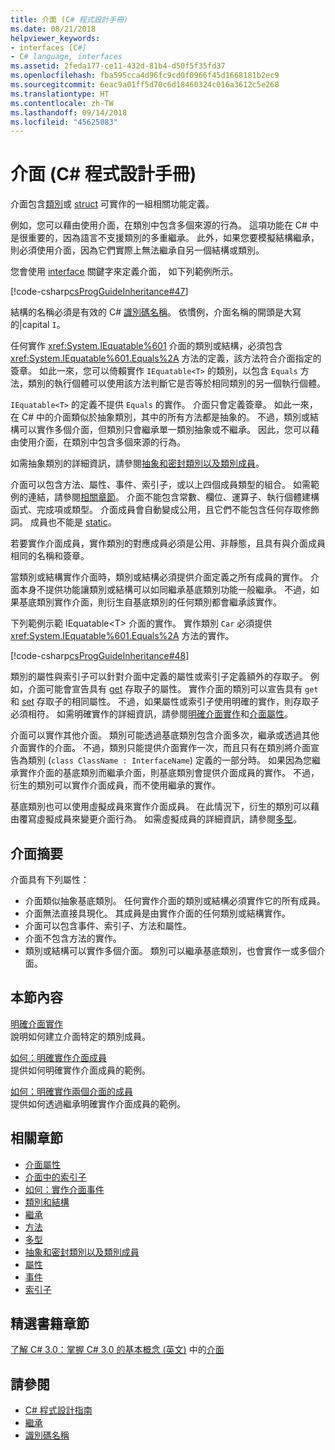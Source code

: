```yaml
---
title: 介面 (C# 程式設計手冊)
ms.date: 08/21/2018
helpviewer_keywords:
- interfaces [C#]
- C# language, interfaces
ms.assetid: 2feda177-ce11-432d-81b4-d50f5f35fd37
ms.openlocfilehash: fba595cca4d96fc9cd0f0966f45d1668181b2ec9
ms.sourcegitcommit: 6eac9a01ff5d70c6d18460324c016a3612c5e268
ms.translationtype: HT
ms.contentlocale: zh-TW
ms.lasthandoff: 09/14/2018
ms.locfileid: "45625083"
---
```

# <a name="interfaces-c-programming-guide"></a>介面 (C# 程式設計手冊)

介面包含[類別](../../language-reference/keywords/class.md)或 [struct](../../language-reference/keywords/struct.md) 可實作的一組相關功能定義。
  
例如，您可以藉由使用介面，在類別中包含多個來源的行為。 這項功能在 C# 中是很重要的，因為語言不支援類別的多重繼承。 此外，如果您要模擬結構繼承，則必須使用介面，因為它們實際上無法繼承自另一個結構或類別。  
  
您會使用 [interface](../../language-reference/keywords/interface.md) 關鍵字來定義介面， 如下列範例所示。  
  
[!code-csharp[csProgGuideInheritance#47](../classes-and-structs/codesnippet/CSharp/interfaces_1.cs)]  

結構的名稱必須是有效的 C# [識別碼名稱](../inside-a-program/identifier-names.md)。 依慣例，介面名稱的開頭是大寫的|capital `I`。

任何實作 <xref:System.IEquatable%601> 介面的類別或結構，必須包含 <xref:System.IEquatable%601.Equals%2A> 方法的定義，該方法符合介面指定的簽章。 如此一來，您可以倚賴實作 `IEquatable<T>` 的類別，以包含 `Equals` 方法，類別的執行個體可以使用該方法判斷它是否等於相同類別的另一個執行個體。  
  
`IEquatable<T>` 的定義不提供 `Equals` 的實作。 介面只會定義簽章。 如此一來，在 C# 中的介面類似於抽象類別，其中的所有方法都是抽象的。 不過，類別或結構可以實作多個介面，但類別只會繼承單一類別抽象或不繼承。 因此，您可以藉由使用介面，在類別中包含多個來源的行為。  
  
如需抽象類別的詳細資訊，請參閱[抽象和密封類別以及類別成員](../classes-and-structs/abstract-and-sealed-classes-and-class-members.md)。  
  
介面可以包含方法、屬性、事件、索引子，或以上四個成員類型的組合。 如需範例的連結，請參閱[相關章節](../interfaces/index.md#BKMK_RelatedSections)。 介面不能包含常數、欄位、運算子、執行個體建構函式、完成項或類型。 介面成員會自動變成公用，且它們不能包含任何存取修飾詞。 成員也不能是 [static](../../language-reference/keywords/static.md)。  
  
若要實作介面成員，實作類別的對應成員必須是公用、非靜態，且具有與介面成員相同的名稱和簽章。  
  
當類別或結構實作介面時，類別或結構必須提供介面定義之所有成員的實作。 介面本身不提供功能讓類別或結構可以如同繼承基底類別功能一般繼承。 不過，如果基底類別實作介面，則衍生自基底類別的任何類別都會繼承該實作。  
  
下列範例示範 IEquatable<T\> 介面的實作。 實作類別 `Car` 必須提供 <xref:System.IEquatable%601.Equals%2A> 方法的實作。  
  
[!code-csharp[csProgGuideInheritance#48](../classes-and-structs/codesnippet/CSharp/interfaces_2.cs)]  
  
類別的屬性與索引子可以針對介面中定義的屬性或索引子定義額外的存取子。 例如，介面可能會宣告具有 [get](../../language-reference/keywords/get.md) 存取子的屬性。 實作介面的類別可以宣告具有 `get` 和 [set](../../language-reference/keywords/set.md) 存取子的相同屬性。 不過，如果屬性或索引子使用明確的實作，則存取子必須相符。 如需明確實作的詳細資訊，請參閱[明確介面實作](explicit-interface-implementation.md)和[介面屬性](../classes-and-structs/interface-properties.md)。  

介面可以實作其他介面。 類別可能透過基底類別包含介面多次，繼承或透過其他介面實作的介面。 不過，類別只能提供介面實作一次，而且只有在類別將介面宣告為類別 (`class ClassName : InterfaceName`) 定義的一部分時。 如果因為您繼承實作介面的基底類別而繼承介面，則基底類別會提供介面成員的實作。 不過，衍生的類別可以實作介面成員，而不使用繼承的實作。  
  
基底類別也可以使用虛擬成員來實作介面成員。 在此情況下，衍生的類別可以藉由覆寫虛擬成員來變更介面行為。 如需虛擬成員的詳細資訊，請參閱[多型](../classes-and-structs/polymorphism.md)。  
  
## <a name="interfaces-summary"></a>介面摘要

介面具有下列屬性：  

- 介面類似抽象基底類別。 任何實作介面的類別或結構必須實作它的所有成員。
- 介面無法直接具現化。 其成員是由實作介面的任何類別或結構實作。
- 介面可以包含事件、索引子、方法和屬性。
- 介面不包含方法的實作。
- 類別或結構可以實作多個介面。 類別可以繼承基底類別，也會實作一或多個介面。

## <a name="in-this-section"></a>本節內容

[明確介面實作](explicit-interface-implementation.md)  
 說明如何建立介面特定的類別成員。  
  
 [如何：明確實作介面成員](how-to-explicitly-implement-interface-members.md)  
 提供如何明確實作介面成員的範例。  
  
 [如何：明確實作兩個介面的成員](how-to-explicitly-implement-members-of-two-interfaces.md)  
 提供如何透過繼承明確實作介面成員的範例。  
  
##  <a name="BKMK_RelatedSections"></a> 相關章節

- [介面屬性](../classes-and-structs/interface-properties.md)  
- [介面中的索引子](../indexers/indexers-in-interfaces.md)  
- [如何：實作介面事件](../events/how-to-implement-interface-events.md)  
- [類別和結構](../classes-and-structs/index.md)  
- [繼承](../classes-and-structs/inheritance.md)  
- [方法](../classes-and-structs/methods.md)  
- [多型](../classes-and-structs/polymorphism.md)  
- [抽象和密封類別以及類別成員](../classes-and-structs/abstract-and-sealed-classes-and-class-members.md)  
- [屬性](../classes-and-structs/properties.md)  
- [事件](../events/index.md)  
- [索引子](../indexers/index.md)  
  
## <a name="featured-book-chapter"></a>精選書籍章節

[了解 C# 3.0：掌握 C# 3.0 的基本概念 (英文)](https://docs.microsoft.com/previous-versions/visualstudio/visual-studio-2008/ff652493%28v%253dorm.10%29) 中的[介面](https://docs.microsoft.com/previous-versions/visualstudio/visual-studio-2008/ff652489%28v%3Dorm.10%29)

## <a name="see-also"></a>請參閱

- [C# 程式設計指南](../index.md)
- [繼承](../classes-and-structs/inheritance.md)
- [識別碼名稱](../inside-a-program/identifier-names.md)
